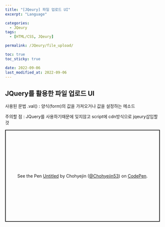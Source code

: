 ```yaml
---
title: "[JQeury] 파일 업로드 UI"
excerpt: "Language"

categories:
  - JQeury
tags:
  - [HTML/CSS, JQeury]

permalink: /JQeury/file_upload/

toc: true
toc_sticky: true

date: 2022-09-06
last_modified_at: 2022-09-06
---
```


## JQuery를 활용한 파일 업로드 UI 

사용된 문법 
.val() 
	: 양식(form)의 값을 가져오거나 값을 설정하는 메소드



주의할 점 : JQuery를 사용하기때문에 잊지않고 script에 cdn방식으로 jqeury삽입할 것 


<p class="codepen" data-height="300" data-default-tab="html,result" data-slug-hash="NWMqeJV" data-user="Chohyejin53" style="height: 300px; box-sizing: border-box; display: flex; align-items: center; justify-content: center; border: 2px solid; margin: 1em 0; padding: 1em;">
  <span>See the Pen <a href="https://codepen.io/Chohyejin53/pen/NWMqeJV">
  Untitled</a> by Chohyejin (<a href="https://codepen.io/Chohyejin53">@Chohyejin53</a>)
  on <a href="https://codepen.io">CodePen</a>.</span>
</p>
<script async src="https://cpwebassets.codepen.io/assets/embed/ei.js"></script>
